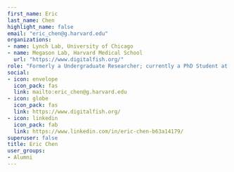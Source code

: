 ```yaml
---
first_name: Eric
last_name: Chen
highlight_name: false
email: "eric_chen@g.harvard.edu"
organizations:
- name: Lynch Lab, University of Chicago
- name: Megason Lab, Harvard Medical School
  url: "https://www.digitalfish.org/"
role: "Formerly a Undergraduate Researcher; currently a PhD Student at Harvard Medical School"
social:
- icon: envelope
  icon_pack: fas
  link: mailto:eric_chen@g.harvard.edu
- icon: globe
  icon_pack: fas
  link: https://www.digitalfish.org/
- icon: linkedin
  icon_pack: fab
  link: https://www.linkedin.com/in/eric-chen-b63a14179/
superuser: false
title: Eric Chen
user_groups:
- Alumni
---
```


